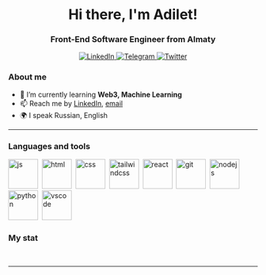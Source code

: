 <div id = 'header' align = 'center'>
    <h1>Hi there, I'm Adilet!</h1>
    <h3>Front-End Software Engineer from Almaty</h3>
</div>
<div id = 'socials' align = 'center'>
    <a href = "https://www.linkedin.com/in/adilet-maidankhan/">
      <img src = "https://img.shields.io/badge/LinkedIn-blue?style=for-the-badge&logo=linkedin&logoColor=white" alt="LinkedIn" />
    </a>
  <a href = "https://t.me/zagadochn1y">
      <img src = "https://img.shields.io/badge/Telegram-blue?style=for-the-badge&logo=telegram&logoColor=white" alt="Telegram" />
  </a>
  <a href = "https://x.com/zagadochn1y">
      <img src = "https://img.shields.io/badge/Twitter-blue?style=for-the-badge&logo=twitter&logoColor=white" alt="Twitter" />
    </a>
</div>

### About me
- 🌱 I’m currently learning **Web3, Machine Learning**
- 📫 Reach me by [LinkedIn](https://www.linkedin.com/in/adilet-maidankhan/), [email](mailto:mailybaevdilet@gmail.com)
- 🌍 I speak Russian, English

---

### Languages and tools


<img src="https://cdn.jsdelivr.net/gh/devicons/devicon@latest/icons/javascript/javascript-original.svg" title="js" width="60" height="60"/>&nbsp;
<img src="https://cdn.jsdelivr.net/gh/devicons/devicon@latest/icons/html5/html5-original.svg" title="html" width="60" height="60"/>&nbsp;
<img src="https://cdn.jsdelivr.net/gh/devicons/devicon@latest/icons/css3/css3-original.svg" title="css" width="60" height="60"/>&nbsp;
<img src="https://cdn.jsdelivr.net/gh/devicons/devicon@latest/icons/tailwindcss/tailwindcss-original.svg" title="tailwindcss" width="60" height="60"/>&nbsp;
<img src="https://cdn.jsdelivr.net/gh/devicons/devicon@latest/icons/react/react-original.svg" title="react" width="60" height="60"/>&nbsp;
<img src="https://cdn.jsdelivr.net/gh/devicons/devicon@latest/icons/git/git-original.svg" title="git" width="60" height="60"/>&nbsp;
<img src="https://cdn.jsdelivr.net/gh/devicons/devicon@latest/icons/nodejs/nodejs-original.svg" title="nodejs" width="60" height="60"/>&nbsp;
<img src="https://cdn.jsdelivr.net/gh/devicons/devicon@latest/icons/python/python-original.svg" title="python" width="60" height="60"/>&nbsp;
<img src="https://cdn.jsdelivr.net/gh/devicons/devicon@latest/icons/vscode/vscode-original.svg" title="vscode" width="60" height="60"/>&nbsp;


### My stat

<div id="stat" align="center">
    <img src="https://github-profile-summary-cards.vercel.app/api/cards/profile-details?username=zagadochn1y&theme=github_dark" alt=""/>
    <img src="https://github-profile-summary-cards.vercel.app/api/cards/most-commit-language?username=zagadochn1y&theme=github_dark" alt=""/>
     <img src="https://github-profile-summary-cards.vercel.app/api/cards/stats?username=zagadochn1y&theme=github_dark" alt=""/>
</div>

---
<!--
**zagadochn1y/zagadochn1y** is a ✨ _special_ ✨ repository because its `README.md` (this file) appears on your GitHub profile.

Here are some ideas to get you started:

- 🔭 I’m currently working on ...
- 🌱 I’m currently learning ...
- 👯 I’m looking to collaborate on ...
- 🤔 I’m looking for help with ...
- 💬 Ask me about ...
- 📫 How to reach me: ...
- 😄 Pronouns: ...
- ⚡ Fun fact: ...
-->
